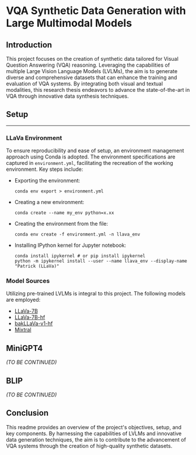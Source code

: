 # VQA Synthetic Data Generation with Large Multimodal Models

## Introduction
This project focuses on the creation of synthetic data tailored for Visual Question Answering (VQA) reasoning. Leveraging the capabilities of multiple Large Vision Language Models (LVLMs), the aim is to generate diverse and comprehensive datasets that can enhance the training and evaluation of VQA systems. By integrating both visual and textual modalities, this research thesis endeavors to advance the state-of-the-art in VQA through innovative data synthesis techniques.

## Setup
---
### LLaVa Environment
To ensure reproducibility and ease of setup, an environment management approach using Conda is adopted. The environment specifications are captured in `environment.yml`, facilitating the recreation of the working environment. Key steps include:

- Exporting the environment:
    ```
    conda env export > environment.yml
    ```

- Creating a new environment:
    ```
    conda create --name my_env python=x.xx
    ```

- Creating the environment from the file:
    ```
    conda env create -f environment.yml -n llava_env
    ```

- Installing IPython kernel for Jupyter notebook:
    ```
    conda install ipykernel # or pip install ipykernel
    python -m ipykernel install --user --name llava_env --display-name "Patrick (LLaVa)"
    ```

### Model Sources
Utilizing pre-trained LVLMs is integral to this project. The following models are employed:

- [LLaVa-7B](https://huggingface.co/liuhaotian/llava-v1.5-7b)
- [LLaVa-7B-hf](https://huggingface.co/llava-hf/llava-1.5-7b-hf)
- [bakLLaVa-v1-hf](https://huggingface.co/llava-hf/bakLlava-v1-hf)
- [Mixtral](https://huggingface.co/cloudyu/Mixtral_7Bx4_MOE_24B)

## MiniGPT4
_(TO BE CONTINUED)_

## BLIP
_(TO BE CONTINUED)_

## Conclusion
This readme provides an overview of the project's objectives, setup, and key components. By harnessing the capabilities of LVLMs and innovative data generation techniques, the aim is to contribute to the advancement of VQA systems through the creation of high-quality synthetic datasets.
